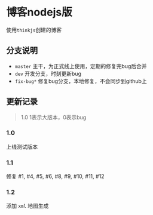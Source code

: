 # 博客nodejs版

使用`thinkjs`创建的博客


## 分支说明

* `master` 主干，为正式线上使用，定期的修复完bug后合并
* `dev` 开发分支，时刻更新bug
* `fix-bug*` 修复bug分支，本地修复，不会同步到github上


## 更新记录

> 1.0 1表示大版本，0表示bug

### 1.0

上线测试版本

### 1.1

修复 #1, #4, #5, #6, #8, #9, #10, #11, #12

### 1.2

添加 `xml` 地图生成